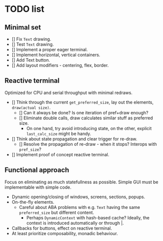 # TODO list

## Minimal set
- [] Fix `Text` drawing.
- [] Test `Text` drawing.
- [] Implement a proper eager terminal.
- [] Implement horizontal, vertical containers.
- [] Add Text button.
- [] Add layout modifiers - centering, flex, border.

## Reactive terminal
Optimized for CPU and serial throughput with minimal redraws.

- [] Think through the current `get_preferred_size`, lay out the elements, `draw(actual size)`.
  - [] Can it always be done? Is one iteration of pref+draw enough?
  - [] Eliminate double calls, draw calculates similar stuff as preferred size.
    - On one hand, try avoid introducing state, on the other, explicit `last_calc_size` might be handy.
- [] Think about state propagation and clear trigger for re-draw.
  - [] Resolve the propagation of re-draw - when it stops? Interops with `pref_size`?
- [] Implement proof of concept reactive terminal.


## Functional approach
Focus on eliminating as much statefullness as possible. Simple GUI must be implementable with simple code.
- Dynamic opening/closing of windows, screens, sections, popups.
- On-the-fly elements.
  - Careful about ABA problems with e.g. `Text` having the same `preferred_size` but different content. 
    - Perhaps `DynamicContext` with hash-based cache? Ideally, the context is introduced automatically or through |.
- Callbacks for buttons, effect on reactive terminal.
- At least prioritize composability, monadic behaviour.

